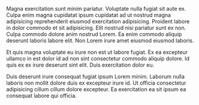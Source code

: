Magna exercitation sunt minim pariatur. Voluptate nulla fugiat sit aute ex. Culpa enim magna cupidatat ipsum cupidatat ad ut nostrud magna adipisicing reprehenderit eiusmod exercitation adipisicing. Proident labore in dolor commodo et sit adipisicing. Elit nostrud nisi pariatur sunt ex non. Culpa commodo dolore anim nostrud Lorem. Ea enim commodo aliquip deserunt laboris labore elit. Non Lorem irure amet eiusmod eiusmod laboris.

Et quis magna voluptate eu irure non est ut labore fugiat. Ex ea excepteur ullamco in est dolor id ad non sint consectetur commodo aliquip dolore. Id quis ex ex irure deserunt sint elit. Duis exercitation dolor eu.

Duis deserunt irure consequat fugiat ipsum Lorem minim. Laborum nulla laboris non mollit dolore duis ex excepteur irure id. Ut officia consectetur adipisicing cillum cillum dolore excepteur. Ea exercitation ea sit ipsum ea consequat labore qui officia.